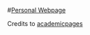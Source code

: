 #<a href="https://marc-roig.github.io/"  class="center">Personal Webpage</a>

Credits to <a href="https://github.com/academicpages/academicpages.github.io"  class="center">academicpages</a>
